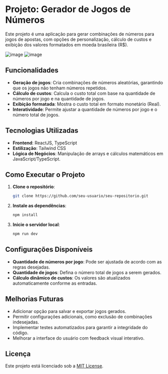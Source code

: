 # Projeto: Gerador de Jogos de Números

Este projeto é uma aplicação para gerar combinações de números para jogos de apostas, com opções de personalização, cálculo de custos e exibição dos valores formatados em moeda brasileira (R$).

![image](https://github.com/user-attachments/assets/4d849837-a172-4ee9-a0c3-f8942ee2d06d)
![image](https://github.com/user-attachments/assets/b14c991e-7f93-43c7-a3a2-39eca786781a)




## Funcionalidades

- **Geração de jogos**: Cria combinações de números aleatórias, garantindo que os jogos não tenham números repetidos.
- **Cálculo de custos**: Calcula o custo total com base na quantidade de números por jogo e na quantidade de jogos.
- **Exibição formatada**: Mostra o custo total em formato monetário (Real).
- **Interatividade**: Permite ajustar a quantidade de números por jogo e o número total de jogos.

## Tecnologias Utilizadas

- **Frontend**: ReactJS, TypeScript
- **Estilização**: Tailwind CSS
- **Lógica de Negócios**: Manipulação de arrays e cálculos matemáticos em JavaScript/TypeScript.

## Como Executar o Projeto

1. **Clone o repositório**:
   ```bash
   git clone https://github.com/seu-usuario/seu-repositorio.git
   ```

2. **Instale as dependências**:
   ```bash
   npm install
   ```

3. **Inicie o servidor local**:
   ```bash
   npm run dev
   ```

## Configurações Disponíveis

- **Quantidade de números por jogo**: Pode ser ajustada de acordo com as regras desejadas.
- **Quantidade de jogos**: Defina o número total de jogos a serem gerados.
- **Cálculo dinâmico de custos**: Os valores são atualizados automaticamente conforme as entradas.


## Melhorias Futuras

- Adicionar opção para salvar e exportar jogos gerados.
- Permitir configurações adicionais, como exclusão de combinações indesejadas.
- Implementar testes automatizados para garantir a integridade do código.
- Melhorar a interface do usuário com feedback visual interativo.

## Licença

Este projeto está licenciado sob a [MIT License](LICENSE).

